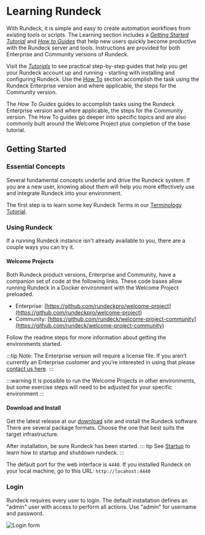# Learning Rundeck

With Rundeck, it is simple and easy to create automation workflows from existing tools or scripts. The Learning section includes a _[Getting Started Tutorial](/learning/tutorial/preparing.md)_ and _[How to Guides](/learning/howto/overview.md)_ that  help new users quickly become productive with the Rundeck server and tools. Instructions are provided for both Enterprise and Community versions of Rundeck.

Visit the _[Tutorials](/learning/tutorial/preparing)_ to see practical step-by-step guides that help you get your Rundeck account up and running - starting with installing and configuring Rundeck. Use the [How To](/learning/howto/overview) section accomplish the task using the Rundeck Enterprise version and where applicable, the steps for the Community version.

The *How To Guides* guides to accomplish tasks using the Rundeck Enterprise version and where applicable, the steps for the Community version. The How To guides go deeper into specific topics and are also commonly built around the Welcome Project plus completion of the base tutorial.

## Getting Started

### Essential Concepts

Several fundamental concepts underlie and drive the Rundeck system. If you are a new user, knowing about them will help you more effectively use and integrate Rundeck into your environment.

The first step is to learn some key Rundeck Terms in our [Terminology Tutorial](terminology.md).

### Using Rundeck

If a running Rundeck instance isn't already available to you,
there are a couple ways you can try it.

#### Welcome Projects

Both Rundeck product versions, Enterprise and Community, have a companion set of code at the following links. These code bases allow running Rundeck in a Docker environment with the Welcome Project preloaded.

- Enterprise: [https://github.com/rundeckpro/welcome-project](https://github.com/rundeckpro/welcome-project)
- Community: [https://github.com/rundeck/welcome-project-community](https://github.com/rundeck/welcome-project-community)

Follow the readme steps for more information about getting the environments started.

:::tip
Note: The Enterprise version will require a license file. If you aren’t currently an Enterprise customer and you’re interested in using that please [contact us here](https://www.rundeck.com/see-demo).
:::

:::warning
It is possible to run the Welcome Projects in other environments, but some exercise steps will need to be adjusted for your specific environment
:::

#### Download and Install
Get the latest release at our [download](https://download.rundeck.com/) site and
  install the Rundeck software. There are several package formats.
  Choose the one that best suits the target infrastructure.

  After installation, be sure Rundeck has been started.
  ::: tip
  See [Startup](/administration/maintenance/startup.md) to learn how to  startup and shutdown rundeck.
  :::

The default port for the web interface is `4440`. If you
installed Rundeck on your local machine, go to this URL: `http://locahost:4440`

### Login

Rundeck requires every user to login. The default installation
defines an "admin" user with access to perform all actions.
Use "admin" for username and password.

![Login form](~@assets/img/fig0202.png)
